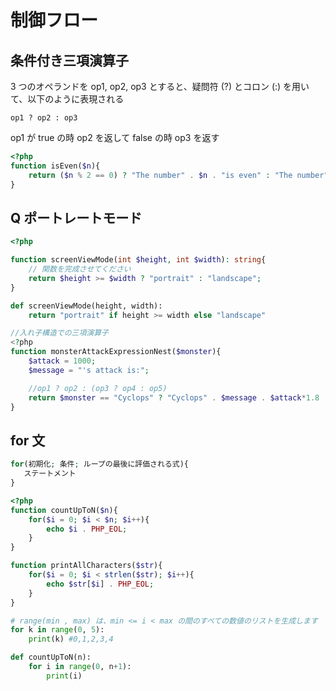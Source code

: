 # 制御フロー

## 条件付き三項演算子

3 つのオペランドを op1, op2, op3 とすると、疑問符 (?) とコロン (:) を用いて、以下のように表現される

```text
op1 ? op2 : op3
```

op1 が true の時 op2 を返して false の時 op3 を返す

```php
<?php
function isEven($n){
    return ($n % 2 == 0) ? "The number" . $n . "is even" : "The number" . $n . "is odd";
}
```

## Q ポートレートモード

```php
<?php

function screenViewMode(int $height, int $width): string{
    // 関数を完成させてください
    return $height >= $width ? "portrait" : "landscape";
}
```

```python
def screenViewMode(height, width):
    return "portrait" if height >= width else "landscape"
```

```php
//入れ子構造での三項演算子
<?php
function monsterAttackExpressionNest($monster){
    $attack = 1000;
    $message = "'s attack is:";

    //op1 ? op2 : (op3 ? op4 : op5)
    return $monster == "Cyclops" ? "Cyclops" . $message . $attack*1.8 : ($monster == "Orge" ? "Orge" . $message . $attack*2.5 :($monster == "Zombie" ?  "Zombie" . $message . $attack*1.2 : "Monster does not exist."));
}
```

## for 文

```php
for(初期化; 条件; ループの最後に評価される式){
   ステートメント
}
```

```php
<?php
function countUpToN($n){
    for($i = 0; $i < $n; $i++){
        echo $i . PHP_EOL;
    }
}

function printAllCharacters($str){
    for($i = 0; $i < strlen($str); $i++){
        echo $str[$i] . PHP_EOL;
    }
}
```

```python
# range(min , max) は、min <= i < max の間のすべての数値のリストを生成します
for k in range(0, 5):
    print(k) #0,1,2,3,4

def countUpToN(n):
    for i in range(0, n+1):
        print(i)
```
